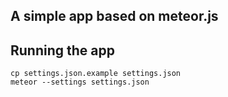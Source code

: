 ## A simple app based on meteor.js

## Running the app

```
cp settings.json.example settings.json
meteor --settings settings.json
```
